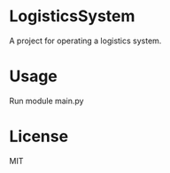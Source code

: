 # LogisticsSystem
A project for operating a logistics system.
# Usage
Run module main.py
# License
MIT
